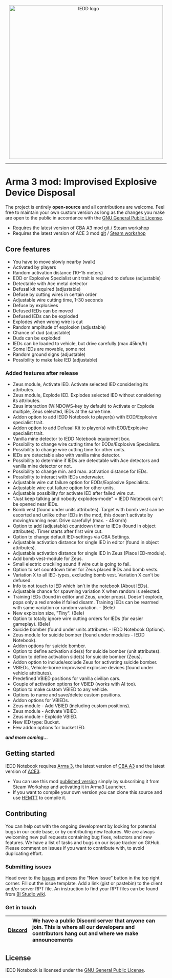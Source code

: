 

<p align="center">
    <img src="https://github.com/prisonerMO/iedd/raw/main/extras/assets/logo/logo.png" width="480" alt="IEDD logo">
</p>


***
# Arma 3 mod: Improvised Explosive Device Disposal

The project is entirely **open-source** and all contributions are welcome. Feel free to maintain your own custom version as long as the changes you make are open to the public in accordance with the <a href="LICENSE.txt">GNU General Public License</a>.
* Requires the latest version of CBA A3 mod [git][mod-cba-url-git] / [Steam workshop][mod-cba-url-ws]
* Requires the latest version of ACE 3 mod [git][mod-ace-url-git] / [Steam workshop][mod-ace-url-ws]

## Core features
- You have to move slowly nearby (walk)
- Activated by players
- Random activation distance (10-15 meters)
- EOD or Explosive Specialist unit trait is required to defuse (adjustable)
- Detectable with Ace metal detector
- Defusal kit required (adjustable)
- Defuse by cutting wires in certain order
- Adjustable wire cutting time, 1-30 seconds
- Defuse by explosives
- Defused IEDs can be moved
- Defused IEDs can be exploded
- Explodes when wrong wire is cut
- Random amplitude of explosion (adjustable)
- Chance of dud (adjustable)
- Duds can be exploded
- IEDs can be loaded to vehicle, but drive carefully (max 45km/h)
- Some IEDs are movable, some not
- Random ground signs (adjustable)
- Possibility to make fake IED (adjustable)

### Added features after release
- Zeus module, Activate IED. Activate selected IED considering its attributes.
- Zeus module, Explode IED. Explodes selected IED without considering its attributes.
- Zeus interaction (WINDOWS-key by default) to Activate or Explode multiple, Zeus selected, IEDs at the same time.
- Addon option to add IEDD Notebook to player(s) with EOD/Explosive specialist trait.
- Addon option to add Defusal Kit to player(s) with EOD/Explosive specialist trait.
- Vanilla mine detector to IEDD Notebook equipment box.
- Possibility to change wire cutting time for EODs/Explosive Specialists.
- Possibility to change wire cutting time for other units.
- IEDs are detectable also with vanilla mine detector.
- Possibility to determine if IEDs are detectable with Ace detectors and vanilla mine detector or not.
- Possibility to change min. and max. activation distance for IEDs.
- Possibility to interact with IEDs underwater.
- Adjustable wire cut failure option for EODs/Explosive Specialists.
- Adjustable wire cut failure option for other units.
- Adjustable possibility for activate IED after failed wire cut.
- "Just keep talking and nobody explodes-mode" = IEDD Notebook can't be opened near IEDs.
- Bomb vest (found under units attributes). Target with bomb vest can be escorted and unlike other IEDs in the mod, this doesn’t activate by moving/running near. Drive carefully! (max. - 45km/h)
- Option to add (adjustable) countdown timer to IEDs (found in object attributes). Timer starts after first wire cut.
- Option to change default IED-settings via CBA Settings.
- Adjustable activation distance for single IED in editor (found in object attributes).
- Adjustable activation distance for single IED in Zeus (Place IED-module).
- Add bomb vest-module for Zeus.
- Small electric crackling sound if wire cut is going to fail.
- Option to set countdown timer for Zeus placed IEDs and bomb vests.
- Variation X to all IED-types, excluding bomb vest. Variation X can’t be defused.
- Info to not touch to IED which isn’t in the notebook (About IEDs).
- Adjustable chance for spawning variation X when random is selected.
- Training IEDs (found in editor and Zeus, under props). Doesn't explode, pops only a red smoke if failed disarm. Training IEDs can be rearmed with same variation or random variation. - (Bele)
- New explosion size, "Tiny". (Bele)
- Option to totally ignore wire cutting orders for IEDs (for easier gameplay). (Bele)
- Suicide bomber (found under units attributes - IEDD Notebook Options).
- Zeus module for suicide bomber (found under modules - IEDD Notebook).
- Addon options for suicide bomber.
- Option to define activation side(s) for suicide bomber (unit attributes).
- Option to define activation side(s) for suicide bomber (Zeus).
- Addon option to include/exclude Zeus for activating suicide bomber.
- VBIEDs, Vehicle-borne improvised explosive devices (found under vehicle attributes).
- Predefined VBIED positions for vanilla civilian cars.
- Couple of activation options for VBIED (works with AI too).
- Option to make custom VBIED to any vehicle.
- Options to name and save/delete custom positions.
- Addon options for VBIEDs.
- Zeus module - Add VBIED (including custom positions).
- Zeus module - Activate VBIED.
- Zeus module - Explode VBIED.
- New IED type: Bucket.
- Few addon options for bucket IED.

***and more coming...***

## Getting started

IEDD Notebook requires [Arma 3][arma3-link-steam], the latest version of [CBA A3][mod-cba-url-ws] and the latest version of [ACE3][mod-ace-url-ws].
- You can use this mod [published version][mod-iedd-url-ws] simply by subscribing it from Steam Workshop and activating it in Arma3 Launcher.
- If you want to compile your own version you can clone this source and use [HEMTT][hemtt-releases-link] to compile it.

## Contributing

You can help out with the ongoing development by looking for potential bugs in our code base, or by contributing new features.
We are always welcoming new pull requests containing bug fixes, refactors and new features.
We have a list of tasks and bugs on our issue tracker on GitHub.
Please comment on issues if you want to contribute with, to avoid duplicating effort.


### Submitting issues

Head over to the [Issues][mod-iedd-url-git-issues] and press the “New Issue” button in the top right corner.
Fill out the issue template. Add a link (gist or pastebin) to the client and/or server RPT file.
An instruction to find your RPT files can be found from [BI Studio wiki][bistudio-link-crashfiles].


### Get in touch

| [Discord][discord-link] | We have a public Discord server that anyone can join. This is where all our developers and contributors hang out and where we make announcements |
| :---: | :---- |


## License

IEDD Notebook is licensed under the <a href="LICENSE.txt">GNU General Public License</a>.



<!-- MARKDOWN LINKS & IMAGES -->
<!-- https://www.markdownguide.org/basic-syntax/#reference-style-links -->
[discord-link]: https://discord.gg/SU3WJxHqtS
[arma3-link-steam]: https://store.steampowered.com/app/107410/Arma_3/
[bistudio-link-crashfiles]: https://community.bistudio.com/wiki/Crash_Files
[mod-cba-url-git]: https://github.com/CBATeam/CBA_A3/
[mod-cba-url-ws]: https://steamcommunity.com/workshop/filedetails/?id=450814997
[mod-ace-url-git]: https://github.com/acemod/ACE3
[mod-ace-url-ws]: https://steamcommunity.com/workshop/filedetails/?id=463939057
[mod-iedd-url-ws]: https://steamcommunity.com/workshop/filedetails/?id=3048818056
[hemtt-releases-link]: https://github.com/BrettMayson/HEMTT/releases
[mod-iedd-url-git-issues]: https://github.com/prisonerMO/iedd/issues
